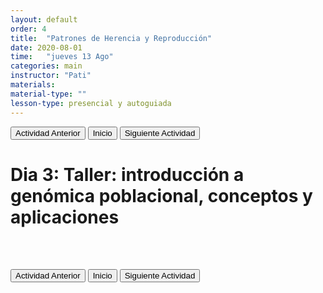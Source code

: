 ```yaml
---
layout: default
order: 4
title:  "Patrones de Herencia y Reproducción"
date: 2020-08-01
time:   "jueves 13 Ago"
categories: main
instructor: "Pati"
materials: 
material-type: ""
lesson-type: presencial y autoguiada
---
```


<a href="https://pesalerno.github.io/seminario2020/main/2020/06/01/2_genomica.html"><button>Actividad Anterior</button></a>		<a href="https://pesalerno.github.io/seminario2020/"><button>Inicio</button></a>    <a href="https://pesalerno.github.io/seminario2020/main/2020/06/03/4_filtros1.html"><button>Siguiente Actividad</button></a>


# Dia 3: Taller: introducción a genómica poblacional, conceptos y aplicaciones



<br><br>

<a href="https://pesalerno.github.io/seminario2020/main/2020/06/01/2_genomica.html"><button>Actividad Anterior</button></a>		<a href="https://pesalerno.github.io/seminario2020/"><button>Inicio</button></a>    <a href="https://pesalerno.github.io/seminario2020/main/2020/06/03/4_filtros1.html"><button>Siguiente Actividad</button></a>



